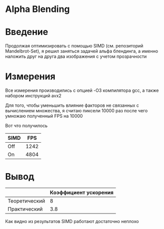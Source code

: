 # Alpha Blending


# Введение
Продолжая оптимизировать с помощью SIMD (см. репозиторий Mandelbrot-Set), я решил заняться задачей альфа блендинга, а именно наложить друг на друга два изображения с учетом прозрачности


# Измерения
Все измерения производились с опцией -O3 компилятора gcc, а также набором инструкций avx2

Для того, чтобы уменьшить влияние факторов не связанных с вычислением множества, я считаю пиксели 10000 раз после чего умножаю полученный FPS на 10000

Вот что получилось

| SIMD | FPS   |
| ---- | ----- |
| Off  | 1242  |
| On   | 4804  |


# Вывод

|                | Коэффициент ускорения |
| -------------- | --------------------- |
| Теоретический  | 8                     |
| Практический   | 3.8                   |

Как видно из результатов SIMD работают достаточно неплохо
